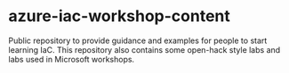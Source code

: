 # azure-iac-workshop-content
Public repository to provide guidance and examples for people to start learning IaC. This repository also contains some open-hack style labs and labs used in Microsoft workshops.
